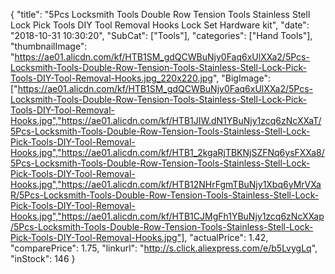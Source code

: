 {
	"title": "5Pcs Locksmith Tools Double Row Tension Tools Stainless Stell Lock Pick Tools DIY Tool Removal Hooks Lock Set Hardware kit",
	"date": "2018-10-31 10:30:20",
	"SubCat": ["Tools"],
	"categories": ["Hand Tools"],
	"thumbnailImage": "https://ae01.alicdn.com/kf/HTB1SM_gdQCWBuNjy0Faq6xUlXXa2/5Pcs-Locksmith-Tools-Double-Row-Tension-Tools-Stainless-Stell-Lock-Pick-Tools-DIY-Tool-Removal-Hooks.jpg_220x220.jpg",
	"BigImage": ["https://ae01.alicdn.com/kf/HTB1SM_gdQCWBuNjy0Faq6xUlXXa2/5Pcs-Locksmith-Tools-Double-Row-Tension-Tools-Stainless-Stell-Lock-Pick-Tools-DIY-Tool-Removal-Hooks.jpg","https://ae01.alicdn.com/kf/HTB1JIW.dN1YBuNjy1zcq6zNcXXaT/5Pcs-Locksmith-Tools-Double-Row-Tension-Tools-Stainless-Stell-Lock-Pick-Tools-DIY-Tool-Removal-Hooks.jpg","https://ae01.alicdn.com/kf/HTB1_2kgaRjTBKNjSZFNq6ysFXXa8/5Pcs-Locksmith-Tools-Double-Row-Tension-Tools-Stainless-Stell-Lock-Pick-Tools-DIY-Tool-Removal-Hooks.jpg","https://ae01.alicdn.com/kf/HTB12NHrFgmTBuNjy1Xbq6yMrVXaR/5Pcs-Locksmith-Tools-Double-Row-Tension-Tools-Stainless-Stell-Lock-Pick-Tools-DIY-Tool-Removal-Hooks.jpg","https://ae01.alicdn.com/kf/HTB1CJMgFh1YBuNjy1zcq6zNcXXap/5Pcs-Locksmith-Tools-Double-Row-Tension-Tools-Stainless-Stell-Lock-Pick-Tools-DIY-Tool-Removal-Hooks.jpg"],
	"actualPrice": 1.42,
	"comparePrice": 1.75,
	"linkurl": "http://s.click.aliexpress.com/e/b5LvygLq",
	"inStock": 146
}
